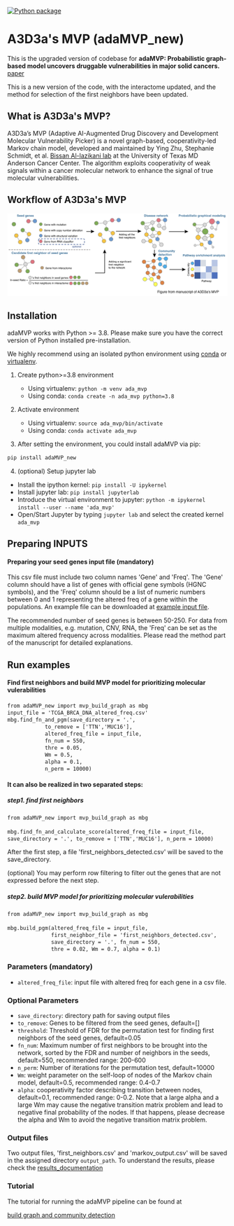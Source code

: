 [![Python package](https://img.shields.io/pypi/v/adaMVP_new.svg?color=brightgreen&label=python-package)](https://pypi.org/project/adaMVP_new)

# A3D3a's MVP (adaMVP_new)
This is the upgraded version of codebase for **adaMVP: Probabilistic graph-based model uncovers druggable vulnerabilities in major solid cancers.** 
[paper](https://www.biorxiv.org/content/10.1101/2024.06.04.597409v1)

This is a new version of the code, with the interactome updated, and the method for selection of the first neighbors have been updated.

## What is A3D3a's MVP?
A3D3a’s MVP (Adaptive AI-Augmented Drug Discovery and Development Molecular Vulnerability Picker) is a novel graph-based, cooperativity-led Markov chain model, developed and maintained by Ying Zhu, Stephanie Schmidt, et al. [Bissan Al-lazikani lab](https://faculty.mdanderson.org/profiles/bissan_al_lazikani.html) at the University of Texas MD Anderson Cancer Center. The algorithm exploits cooperativity of weak signals within a cancer molecular network to enhance the signal of true molecular vulnerabilities. 

## Workflow of A3D3a's MVP
![workflow](https://github.com/YingZ-A3D3a/A3D3a_MVP/blob/main/docs/workflow.png)

## Installation

adaMVP works with Python >= 3.8. Please make sure you have the correct version of Python installed pre-installation.

We highly recommend using an isolated python environment using [conda](https://docs.conda.io/projects/conda/en/latest/user-guide/tasks/manage-environments.html) or [virtualenv](https://docs.python.org/3/library/venv.html).
1. Create python>=3.8 environment
   - Using virtualenv: `python -m venv ada_mvp`
   - Using conda: `conda create -n ada_mvp python=3.8`
   

3. Activate environment
   - Using virtualenv: `source ada_mvp/bin/activate`
   - Using conda: `conda activate ada_mvp`

4. After setting the environment, you could install adaMVP via pip:

```bash
pip install adaMVP_new
```

4. (optional) Setup jupyter lab
- Install the ipython kernel: `pip install -U ipykernel`
- Install jupyter lab: `pip install jupyterlab`
- Introduce the virtual environment to jupyter: `python -m ipykernel install --user --name 'ada_mvp'`
- Open/Start Jupyter by typing `jupyter lab` and select the created kernel `ada_mvp`

## Preparing INPUTS
#### Preparing your seed genes input file (mandatory)
This csv file must include two column names 'Gene' and 'Freq'. The 'Gene' column should have a list of genes with official gene symbols (HGNC symbols), and the 'Freq' column should be a list of numeric numbers between 0 and 1 representing the altered freq of a gene within the populations. An example file can be downloaded at [example input file](https://github.com/YingZ-A3D3a/A3D3a_MVP/blob/main/input/TCGA_BRCA_DNA_altered_freq.csv). 

The recommended number of seed genes is between 50-250. For data from multiple modalities, e.g. mutation, CNV, RNA, the 'Freq' can be set as the maximum altered frequency across modalities. Please read the method part of the manuscript for detailed explanations.

## Run examples
#### Find first neighbors and build MVP model for prioritizing molecular vulerabilities
```shell
from adaMVP_new import mvp_build_graph as mbg
input_file = 'TCGA_BRCA_DNA_altered_freq.csv'
mbg.find_fn_and_pgm(save_directory = '.',
            to_remove = ['TTN','MUC16'],
            altered_freq_file = input_file,
            fn_num = 550,
            thre = 0.05,
            Wm = 0.5,
            alpha = 0.1,
            n_perm = 10000)
```

#### It can also be realized in two separated steps: 
##### step1. find first neighbors

```shell
from adaMVP_new import mvp_build_graph as mbg

mbg.find_fn_and_calculate_score(altered_freq_file = input_file, save_directory = '.', to_remove = ['TTN','MUC16'], n_perm = 10000)
```

After the first step, a file 'first_neighbors_detected.csv' will be saved to the save_directory. 

(optional) You may perform row filtering to filter out the genes that are not expressed before the next step.

##### step2. build MVP model for prioritizing molecular vulerabilities

```shell
from adaMVP_new import mvp_build_graph as mbg

mbg.build_pgm(altered_freq_file = input_file,
              first_neighbor_file = 'first_neighbors_detected.csv',
              save_directory = '.', fn_num = 550,
              thre = 0.02, Wm = 0.7, alpha = 0.1)
```

### Parameters (mandatory)
- `altered_freq_file`: input file with altered freq for each gene in a csv file.
  
### Optional Parameters
- `save_directory`: directory path for saving output files
- `to_remove`: Genes to be filtered from the seed genes, default=[]
- `threshold`: Threshold of FDR for the permutation test for finding first neighbors of the seed genes, default=0.05
- `fn_num`: Maximum number of first neighbors to be brought into the network, sorted by the FDR and number of neighbors in the seeds, default=550, recommended range: 200-600
- `n_perm`: Number of iterations for the permutation test, default=10000
- `Wm`: weight parameter on the self-loop of nodes of the Markov chain model, default=0.5, recommended range: 0.4-0.7
- `alpha`: cooperativity factor describing transition between nodes, default=0.1, recommended range: 0-0.2. Note that a large alpha and a large Wm may cause the negative transition matrix problem and lead to negative final probability of the nodes. If that happens, please decrease the alpha and Wm to avoid the negative transition matrix problem.

### Output files
Two output files, 'first_neighbors.csv' and 'markov_output.csv' will be saved in the assigned directory `output_path`. To understand the results, please check the [results_documentation](https://github.com/YingZ-A3D3a/A3D3a_MVP/blob/main/docs/results_documentation.md)

### Tutorial 
The tutorial for running the adaMVP pipeline can be found at 

[build graph and community detection](https://github.com/YingZ-A3D3a/A3D3a_MVP/blob/main/tutorial/graph_modeling_and_community_detection.ipynb)
